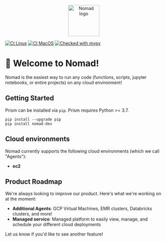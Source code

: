 <p align="center">
  <img src="https://github.com/runprism/prism/raw/main/.github/logo.png" alt="Nomad logo" height="100"/>
</p>

[![CI Linux](https://github.com/runprism/prism/actions/workflows/ci-linux.yml/badge.svg)](https://github.com/runprism/prism/actions/workflows/ci-linux.yml)
[![CI MacOS](https://github.com/runprism/prism/actions/workflows/ci-macos.yml/badge.svg)](https://github.com/runprism/prism/actions/workflows/ci-macos.yml)
[![Checked with mypy](http://www.mypy-lang.org/static/mypy_badge.svg)](http://mypy-lang.org/)


</div>

# :wave: Welcome to Nomad!
Nomad is the easiest way to run any code (functions, scripts, jupyter notebooks, or entire projects) on any cloud environment!

## Getting Started

Prism can be installed via ```pip```. Prism requires Python >= 3.7.

```
pip install --upgrade pip
pip install nomad-dev
```

## Cloud environments
Nomad currently supports the following cloud environments (which we call "Agents"):
- **ec2**


## Product Roadmap

We're always looking to improve our product. Here's what we're working on at the moment:

- **Additional Agents**: GCP Virtual Machines, EMR clusters, Databricks clusters, and more!
- **Managed service**: Managed platform to easily view, manage, and schedule your different cloud deployments

Let us know if you'd like to see another feature!